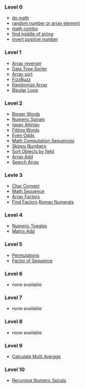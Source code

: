 ### Level 0
- <a href="do_math/README.md" target="_blank">do math</a>
- <a href="random_num_arr_element/README.md" target="_blank">random number or array element</a>
- <a href="math_combo/README.md" target="_blank">math combo</a>
- <a href="middle_string/README.md" target="_blank">find middle of string</a>
- <a href="invert_positive_number/README.md" target="_blank">invert positive number</a>

### Level 1
- <a href="array_reverser/README.md" target="_blank">Array reverser</a>
- <a href="data_type_sorter/README.md" target="_blank">Data Type Sorter</a>
- <a href="array_sort/README.md" target="_blank">Array sort</a>
- <a href="fizzbuzz/README.md" target="_blank">FizzBuzz</a>
- <a href="randomize_array/README.md" target="_blank">Randomize Array</a>
- <a href="bipolar_loop/README.md" target="_blank">Bipolar Loop</a>

### Level 2
- <a href="bigger_words/README.md" target="_blank">Bigger Words</a>
- <a href="numeric_spirals/README.md" target="_blank">Numeric Spirals</a>
- <a href="igpay_atlinlay/README.md" target="_blank">Igpay Atlinlay</a>
- <a href="fitting_words/README.md" target="_blank">Fitting Words</a>
- <a href="even_odds/README.md" target="_blank">Even Odds</a>
- <a href="math_comp_sequences/README.md" target="_blank">Math Computation Sequences</a>
- <a href="skippy_numbers/README.md" target="_blank">Skippy Numbers</a>
- <a href="sort_by_field/README.md" target="_blank">Sort Objects by field</a>
- <a href="array_add/README.md" target="_blank">Array Add</a>
- <a href="search_arr/README.md" target="_blank">Search Array</a>

### Levle 3
- <a href="char_convert/README.md" target="_blank">Char Convert</a>
- <a href="math_sequence/README.md" target="_blank">Math Sequence</a>
- <a href="array_factors/README.md" target="_blank">Array Factors</a>
- <a href="find_factors/README.md" target="_blank">Find Factors</a>
<a href="roman_numerals/README.md" target="_blank">Roman Numerals</a>

### Level 4
- <a href="numeric_toggles/README.md" target="_blank">Numeric Toggles</a>
- <a href="matrix_add/README.md" target="_blank">Matrix Add</a>

### Level 5
- <a href="permutations/README.md" target="_blank">Permutations</a>
- <a href="factor_of_sequence/README.md" target="_blank">Factor of Sequence</a>

### Level 6
- none available

### Level 7
- none available

### Level 8
- none available

### Level 9
- <a href="calculate_multi_average/README.md" target="_blank">Calculate Multi Average</a>

### Level 10
- <a href="recursive_numeric_spirals/README.md" target="_blank">Recursive Numeric Spirals</a>

